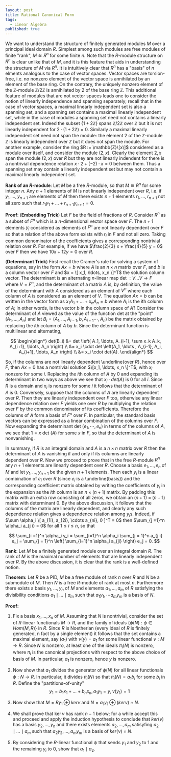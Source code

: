 ```yaml
---
layout: post
title: Rational Canonical Form
tags:
  - Linear Algebra
published: true
---
```


We want to understand the structure of finitely generated modules $M$ over a principal ideal domain $R$. Simplest among such modules are free modules of finite "rank", $M \cong R^n$ for some finite $n$. Note that the $R$-module structure on $R^n$ is clear unlike that of $M$, and it is this feature that aids in understanding the structure of $M$ via $R^n$. It is intuitively clear that $R^n$ has a "basis" of $n$ elments analogous to the case of vector spaces. Vector spaces are torsion-free, i.e. no nonzero element of the vector space is annihilated by an element of the base ring. On the contrary, the uniquely nonzero element of the $\mathbb{Z}$-module $\mathbb{Z}/ 2 \mathbb{Z}$ is annihilated by $2$ of the base ring $\mathbb{Z}$. This additional feature of modules that are not vector spaces leads one to consider the notion of linearly independence and spanning separately; recall that in the case of vector spaces, a maximal linearly independent set is also a spanning set, and a spanning set contains a maximal linearly independent set, while in the case of modules a spanning set need not contains a linearly independent set. Indeed the subset $\{ 1 + 2 \mathbb{Z} \}$ spans $\mathbb{Z}/2 \mathbb{Z}$ over $\mathbb{Z}$ but it is not linearly independent for $2 \cdot (1 + 2 \mathbb{Z}) = 0$. Similarly a maximal linearly independent set need not span the module: the element $2$ of the $\mathbb{Z}$-module $\mathbb{Z}$ is linearly independent over $\mathbb{Z}$ but it does not span the module. For another example, consider the ring $R := \mathbb{Z}\[x\]$ considered as a module over itself, and consider the module $(2,x)$. Clearly the element $2, x$ span the module $(2,x)$ over $R$ but they are not linearly indendent for there is a nontrivial dependence relation $x \cdot 2 + (-2) \cdot x = 0$ between them. Thus a spanning set may contain a linearly independent set but may not contain a maximal linearly independent set.

**Rank of an $R$-module**: Let $M$ be a free $R$-module, so that $M \cong R^n$ for some integer $n$. Any $n+1$ elements of $M$ is not linearly independent over $R$, i.e. if $y_1, \ldots, y_{n+1}$ are elements of $M$ then there exists $n+1$ elements $r_1, \ldots, r_{n+1}$ not all zero such that $r_1 y_1 + \ldots + r_{n+1} y_{n+1} = 0$. 

**Proof**: (**Embedding Trick**) Let $F$ be the field of fractions of $R$. Consider $R^n$ as a subset of $F^n$ which is a $n$-dimensional vector space over $F$. The $n+1$ elements $y_i$ considered as elements of $F^n$ are not linearly dependent over $F$ so that a relation of the above form exists with $r_i$ in $F$ and not all zero. Taking common denominator of the coefficients gives a corresponding nontrivial relation over $R$. For example, if we have $\frac{2}{3} x + \frac{4}{5} y = 0$ over $F$ then we have $10 x + 12 y = 0$ over $R$.

(**Determinant Trick**) First recall the Cramer's rule for solving a system of equations, say in the form $Ax = b$ where $A$ is an $n \times n$ matrix over $F$, and $b$ is a column vector over $F$ and $x = \[ x_1, \ldots, x_n \]^T$ the solution column vector. The determinant is an alternating $n$-linear map $\textrm{ det } : V \ldots V \to F$ where $V = F^n$, and the determinant of a matrix $A$ is, by definition, the value of the determinant with $A$ considered as an element of $V^n$ where each column of $A$ is considered as an element of $V$. The equation $Ax = b$ can be written in the vector form as $x_1 A_1 + \ldots + x_n A_n = b$ where $A_i$ is the $i$th column of $A$; in other words, is the vector $b$ in the column space of $A$? Consider the determinant of $A$ viewed as the value of the function $\textrm{ det }$ at the "point" $(A_1, \ldots, A_n)$ and let $B_i =  (A_1, \ldots,A_{i-1}, b, A_{i+1} \cdots, A_n)$ be the matrix obtained by replacing the $i$th column of $A$ by $b$. Since the determinant function is multilinear and alternating,

$$
\begin{align*}
det(B_i) &= det \left( A_1, \ldots, A_{i-1}, \sum x_k A_k, A_{i+1}, \ldots, A_n \right)
\\
&= x_i \cdot det \left(A_1, \ldots , A_{i-1}, A_i, A_{i+1}, \ldots, A_n \right) \\
&= x_i \cdot det(A).
\end{align*}
$$

So, if the columns are not linearly dependent \underline{over $R$}, hence over $F$, then $Ax = 0$ has a nontrivial solution $\[x_1, \ldots, x_n \]^T$, with $x_i$ nonzero for some $i$. Replacing the $i$th column of $A$ by $0$ and expanding its determinant in two ways as above we see that $x_i \cdot det(A)$ is $0$ for all $i$. Since $R$ is a domain and $x_i$ is nonzero for some $i$ it follows that the determinant of $A$ is $0$. Conversely, suppose that the columns of $A$ are linearly dependent over $R$. Then they are linearly independent over $F$ too, otherwise any linear dependence relation over $F$ yields one over $R$ by multiplying the relation over $F$ by the common denominator of its coefficients. Therefore the columns of $A$ form a basis of $F^n$ over $F$. In particular, the standard basis vectors can be expressed as a linear combination of the columns over $F$. Now expanding the determinant $\textrm{ det }(e_1, \cdots, e_n)$ in terms of the columns of $A$, we see that $1 = x \textrm{ det } (A)$ for some $x$ in $F$, so that the determinant of $A$ is nonvanishing.

In summary, if $R$ is an integral domain and $A$ is a $n\times n$ matrix over $R$ then the determinant of $A$ is vanishing if and only if its columns are linearly dependent over $R$. Now we proceed to prove that in the free $R$-module $R^n$ any $n+1$ elements are linearly dependent over $R$. Choose a basis $e_1, \ldots, e_n$ of $M$ and let $y_1, \ldots, y_{n+1}$ be the given $n+1$ elements. Then each $y_i$ is a linear combination of $e_i$ over $R$ (since $e_i$ is a \underline{basis}) and the corresponding coefficient matrix obtained by writing the coefficients of $y_i$ in the expansion as the $i$th column is an $n \times (n+1)$ matrix. By padding this matrix with an extra row consisting of all zeros, we obtain an $(n+1) \times (n+1)$ matrix with determinant $0$. By the above discussion, it follows that the columns of the matrix are linearly dependent, and clearly any such dependence relation gives a dependence relation among $y_i$s. Indeed, if $\sum \alpha_i \[ a_{1i}, a_{2i}, \cdots a_{ni}, 0 ]^T = 0$ then $\sum_{j =1}^n \alpha_i a_{j i} = 0$ for all $1 \leq i \leq n$, so that 

$$
\sum_{i =1}^n \alpha_i y_i = \sum_{i=1}^n \alpha_i \sum_{j = 1}^n a_{j i} e_j = \sum_{j = 1}^n  \left( \sum_{i=1}^n \alpha_i a_{ji} \right) e_j = 0.
$$

**Rank**: Let $M$ be a finitely generated module over an integral domain $R$. The rank of $M$ is the maximal number of elements that are linearly independent over $R$. By the above discussion, it is clear that the rank is a well-defined notion. 


**Theorem:** Let $R$ be a PID,  $M$ be a free module of rank $n$ over $R$ and $N$ be a submodule of $M$. Then $N$ is a free $R$-module of rank at most $n$. Furthermore there exists a basis $y_1, \ldots, y_n$ of $M$ and elements $a_1, \ldots, a_m$ of $R$ satisfying the divisibility conditions $a_1 \mid \ldots \mid a_m$ such that $a_1 y_1, \cdots a_m y_m$ is a basis of $N$.

**Proof:**

1. Fix a basis $x_1, \ldots, x_n$ of $M$. Assuming that $N$ is nontrivial, consider the set of $R$-linear functionals $M \to R$, and the family of ideals $\{ \phi(N) : \phi \in Hom(M,R) \}$ in $R$. Since $R$ is Noetherian (every ideal of $R$ is finitely generated, n fact by a single element) it follows that the set contains a maximal element, say $(a_1)$ with $\nu(y) = a_1$ for some linear functional $\nu: M \to R$. Since $N$ is nonzero, at least one of the ideals $\pi_i(N)$ is nonzero, where $\pi_i$ is the canonical projections with respect to the above choice of basis of $M$. In particular, $a_1$ is nonzero, hence $y$ is nonzero. 

2. Now show that $a_1$ divides the generator of $\phi(N)$ for all linear functionals $\phi: N \to R$. In particular, it divides $\pi_i(N)$ so that $\pi_i(N) = a_1 b_i$ for some $b_i$ in $R$. Define the "partitions-of-unity" 
$$
y_1 = b_1 x_1 + \ldots  + b_n x_n, a_1 y_1 = y , \nu(y_1) = 1
$$

3. Now show that $M = Ry_1 \oplus ker \nu$ and $N = a_1 y_1 \oplus (ker \nu) \cap N$. 

4. We shall prove that $\ker \nu$ has rank $n-1$ below; for a while accept this and proceed and apply the induction hypothesis to conclude that $ker(\nu)$ has a basis $y_2, \ldots, y_n$ and there exists elements $a_2, \ldots, a_m$  satisyfing $a_2 \mid \ldots \mid a_m$ such that $a_2 y_2, \ldots, a_m y_m$ is a basis of $ker(\nu) \cap N$. 

5. By considering the $R$-linear functional $\psi$ that sends $y_1$ and $y_2$ to $1$ and the remaining $y_i$ to $0$, show that $a_1 \mid a_2$.













